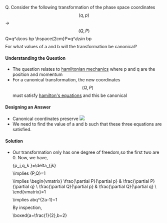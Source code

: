 Q. Consider the following transformation of the phase space coordinates $$(q,p)$$&rarr;$$(Q,P)$$
$$$$Q=q^a\cos bp \hspace{2cm}P=q^a\sin bp$$$$
For what values of a and b will the transformation be canonical?

#### Understanding the Question
- The question relates to [hamiltonian mechanics](../../../physics/classical%20mech/hamiltonian%20mechanics.md) where p and q are the position and momentum
- For a canonical transformation, the new coordinates $$(Q,P)$$ must satisfy [hamilton's equations](hamiltonian%20mechanics#Hamilton's%20Equation) and this be canonical
#### Designing an Answer
 - Canonical coordinates preserve ![](poisson%20brackets#Fundamental%20Poisson%20Brackets)
 - We need to find the value of a and b such that these three equations are satisfied.
#### Solution
- Our transformation only has one degree of freedom,so the first two are 0.
Now, we have,
$$$$\{p_j,q_k \}=\delta_{jk}$$$$
$$$$\implies \{P,Q\}=1$$$$
$$$$\implies \begin{vmatrix}
\frac{\partial P}{\partial p} & \frac{\partial P}{\partial q} \\
\frac{\partial Q}{\partial p} & \frac{\partial Q}{\partial q} \\
\end{vmatrix}=1
$$$$
$$$$\implies abq^{2a-1}=1$$$$
By inspection, 
$$$$\boxed{a=\frac{1}{2},b=2}$$$$